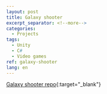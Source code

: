 ```yaml
---
layout: post
title: Galaxy shooter
excerpt_separator: <!--more-->
categories:
  - Projects
tags:
  - Unity
  - C#
  - Video games
ref: galaxy-shooter
lang: en
---
```


[Galaxy shooter repo](https://github.com/azarrias/galaxy-shooter){:target="_blank"}
